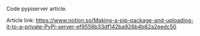 Code pypiserver article.

Article link: https://www.notion.so/Making-a-pip-package-and-uploading-it-to-a-private-PyPi-server-ef9558b33df142ba926b4b82a2eedc50

